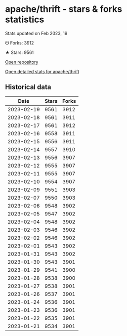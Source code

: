 # apache/thrift - stars & forks statistics

Stats updated on Feb 2023, 19

☋ Forks: 3912

★ Stars: 9561

[Open repository](https://github.com/apache/thrift)

[Open detailed stats for apache/thrift](https://reviewgithub.com/rep/apache/thrift)

## Historical data
| Date | Stars | Forks |
|------|-------|-------|
| 2023-02-19 | 9561 | 3912 | 
| 2023-02-18 | 9561 | 3911 | 
| 2023-02-17 | 9561 | 3912 | 
| 2023-02-16 | 9558 | 3911 | 
| 2023-02-15 | 9556 | 3911 | 
| 2023-02-14 | 9557 | 3910 | 
| 2023-02-13 | 9556 | 3907 | 
| 2023-02-12 | 9555 | 3907 | 
| 2023-02-11 | 9555 | 3907 | 
| 2023-02-10 | 9554 | 3907 | 
| 2023-02-09 | 9551 | 3903 | 
| 2023-02-07 | 9550 | 3903 | 
| 2023-02-06 | 9548 | 3902 | 
| 2023-02-05 | 9547 | 3902 | 
| 2023-02-04 | 9548 | 3902 | 
| 2023-02-03 | 9546 | 3902 | 
| 2023-02-02 | 9546 | 3902 | 
| 2023-02-01 | 9543 | 3902 | 
| 2023-01-31 | 9543 | 3902 | 
| 2023-01-30 | 9543 | 3901 | 
| 2023-01-29 | 9541 | 3900 | 
| 2023-01-28 | 9538 | 3900 | 
| 2023-01-27 | 9538 | 3901 | 
| 2023-01-26 | 9537 | 3901 | 
| 2023-01-24 | 9536 | 3901 | 
| 2023-01-23 | 9536 | 3901 | 
| 2023-01-22 | 9535 | 3901 | 
| 2023-01-21 | 9534 | 3901 | 

